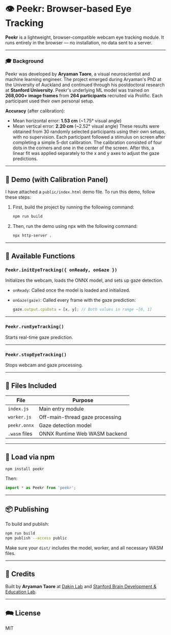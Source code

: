 # 👁️ Peekr: Browser-based Eye Tracking

**Peekr** is a lightweight, browser-compatible webcam eye tracking module. It runs entirely in the browser — no installation, no data sent to a server. 

---
### 🎓 Background
Peekr was developed by **Aryaman Taore**, a visual neuroscientist and machine learning engineer. The project emerged during Aryaman's PhD at the University of Auckland and continued through his postdoctoral research at **Stanford University**. Peekr's underlying ML model was trained on **268,000+ image frames** from **264 participants** recruited via Prolific. Each participant used their own personal setup. 

**Accuracy** (after calibration):
* Mean horizontal error: **1.53 cm** (~1.75° visual angle)
* Mean vertical error: **2.20 cm** (~2.52° visual angle)
These results were obtained from 30 randomly selected participants using their own setups, with no supervision. Each participant followed a stimulus on screen after completing a simple 5-dot calibration. The calibration consisted of four dots in the corners and one in the center of the screen. After this, a linear fit was applied separately to the x and y axes to adjust the gaze predictions. 

---
## 🧪 Demo (with Calibration Panel)

I have attached a `public/index.html` demo file. To run this demo, follow these steps:

1. First, build the project by running the following command:
   ```bash
   npm run build

2. Then, run the demo using npx with the following command:
   ```bash
   npx http-server .

---


## 🧠 Available Functions

### `Peekr.initEyeTracking({ onReady, onGaze })`

Initializes the webcam, loads the ONNX model, and sets up gaze detection.

* `onReady`: Called once the model is loaded and initialized.
* `onGaze(gaze)`: Called every frame with the gaze prediction:

  ```js
  gaze.output.cpuData = [x, y]; // Both values in range ~[0, 1]
  ```

---

### `Peekr.runEyeTracking()`

Starts real-time gaze prediction.

---

### `Peekr.stopEyeTracking()`

Stops webcam and gaze processing.

---


## 📁 Files Included

| File          | Purpose                         |
| ------------- | ------------------------------- |
| `index.js`    | Main entry module               |
| `worker.js`   | Off-main-thread gaze processing |
| `peekr.onnx`  | Gaze detection model            |
| `.wasm` files | ONNX Runtime Web WASM backend   |

---

## 🚀 Load via npm

```bash
npm install peekr
```

Then:

```js
import * as Peekr from 'peekr';
```
---

## 📦 Publishing

To build and publish:

```bash
npm run build
npm publish --access public
```

Make sure your `dist/` includes the model, worker, and all necessary WASM files.

---

## 🧠 Credits

Built by **Aryaman Taore** at [Dakin Lab](https://www.dakinlab.org) and [Stanford Brain Development & Education Lab](https://edneuro.stanford.edu).

---

## 🗪 License

MIT
